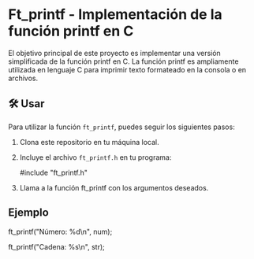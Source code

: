 <h1>Ft_printf - Implementación de la función printf en C</h1>
<p>
 El objetivo principal de este proyecto es implementar una versión simplificada de la función printf en C. La función printf es ampliamente utilizada en lenguaje C para imprimir texto formateado en la consola o en archivos.
</p>

<h2>🛠️ Usar </h2>

<p> 
  
Para utilizar la función `ft_printf`, puedes seguir los siguientes pasos:

1. Clona este repositorio en tu máquina local.

2. Incluye el archivo `ft_printf.h` en tu programa:

   #include "ft_printf.h" 
  
3. Llama a la función ft_printf con los argumentos deseados.
  
</p>

<h2> Ejemplo </h2>

<p> 
 ft_printf("Número: %d\n", num);
 
 ft_printf("Cadena: %s\n", str);
 
</p>
